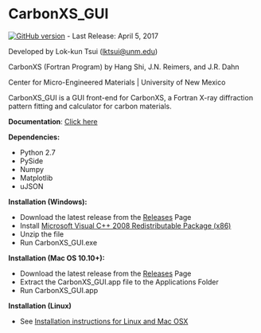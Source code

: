 # CarbonXS_GUI

[![GitHub version](https://badge.fury.io/gh/lktsui%2Fcarbon_xs_gui.svg)](https://badge.fury.io/gh/lktsui%2Fcarbon_xs_gui) - Last Release: April 5, 2017

Developed by Lok-kun Tsui (lktsui@unm.edu)

CarbonXS (Fortran Program) by Hang Shi, J.N. Reimers, and J.R. Dahn

Center for Micro-Engineered Materials | University of New Mexico

CarbonXS_GUI is a GUI front-end for CarbonXS, a Fortran X-ray diffraction pattern fitting and calculator for carbon materials.

**Documentation**: [Click here](http://lktsui.github.io/carbon_xs_gui)

**Dependencies:**
* Python 2.7
* PySide
* Numpy
* Matplotlib
* uJSON

**Installation (Windows):**
* Download the latest release from the [Releases](https://github.com/lktsui/carbon_xs_gui/releases) Page
* Install [Microsoft Visual C++ 2008 Redistributable Package (x86)](https://www.microsoft.com/en-us/download/details.aspx?id=29)
* Unzip the file
* Run CarbonXS_GUI.exe

**Installation (Mac OS 10.10+):**
* Download the latest release from the [Releases](https://github.com/lktsui/carbon_xs_gui/releases) Page
* Extract the CarbonXS_GUI.app file to the Applications Folder
* Run CarbonXS_GUI.app


**Installation (Linux)**
* See [Installation instructions for Linux and Mac OSX](https://lktsui.github.io/carbon_xs_gui/installation.html)

